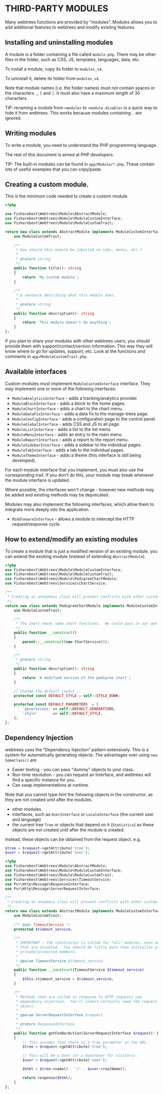 # THIRD-PARTY MODULES

Many webtrees functions are provided by “modules”.
Modules allows you to add additional features to webtrees and modify existing features.

## Installing and uninstalling modules

A module is a folder containing a file called `module.php`.
There may be other files in the folder, such as CSS, JS, templates,
languages, data, etc.

To install a module, copy its folder to `modules_v4`.

To uninstall it, delete its folder from `modules_v4`.

Note that module names (i.e. the folder names) must not contain
spaces or the characters `.`, `[` and `]`.  It must also have a
maximum length of 30 characters.

TIP: renaming a module from `<module>` to `<module.disable>`
is a quick way to hide it from webtrees.  This works because
modules containing `.` are ignored.

## Writing modules

To write a module, you need to understand the PHP programming language.

The rest of this document is aimed at PHP developers.

TIP: The built-in modules can be found in `app/Module/*.php`.
These contain lots of useful examples that you can copy/paste.

## Creating a custom module.

This is the minimum code needed to create a custom module.

```php
<?php

use Fisharebest\Webtrees\Module\AbstractModule;
use Fisharebest\Webtrees\Module\ModuleCustomInterface;
use Fisharebest\Webtrees\Module\ModuleCustomTrait;

return new class extends AbstractModule implements ModuleCustomInterface {
    use ModuleCustomTrait;
    
    /**
     * How should this module be labelled on tabs, menus, etc.?
     *
     * @return string
     */
    public function title(): string
    {
        return 'My Custom module';
    }
    
    /**
     * A sentence describing what this module does.
     *
     * @return string
     */
    public function description(): string
    {
        return 'This module doesn‘t do anything';
    }
};
```

If you plan to share your modules with other webtrees users, you should
provide them with support/contact/version information.  This way they will
know where to go for updates, support, etc.
Look at the functions and comments in `app/ModuleCustomTrait.php`.

## Available interfaces

Custom modules *must* implement `ModuleCustomInterface` interface.
They *may* implement one or more of the following interfaces:

* `ModuleAnalyticsInterface` - adds a tracking/analytics provider.
* `ModuleBlockInterface` - adds a block to the home pages.
* `ModuleChartInterface` - adds a chart to the chart menu.
* `ModuleDataFixInterface` - adds a data fix to the manage-trees page.
* `ModuleConfigInterface` - adds a configuration page to the control panel.
* `ModuleGlobalInterface` - adds CSS and JS to all page.
* `ModuleListInterface` - adds a list to the list menu.
* `ModuleMenuInterface` - adds an entry to the main menu.
* `ModuleReportInterface` - adds a report to the report menu.
* `ModuleSidebarInterface` - adds a sidebar to the individual pages.
* `ModuleTabInterface` - adds a tab to the individual pages.
* `ModuleThemeInterface` - adds a theme (this interface is still being developed).

For each module interface that you implement, you must also use the corresponding trait.
If you don't do this, your module may break whenever the module interface is updated.

Where possible, the interfaces won't change - however new methods may be added
and existing methods may be deprecated.

Modules may also implement the following interfaces, which allow them to integrate
more deeply into the application.

* `MiddlewareInterface` - allows a module to intercept the HTTP request/response cycle.

## How to extend/modify an existing modules

To create a module that is just a modified version of an existing module,
you can extend the existing module (instead of extending `AbstractModule`).

```php
<?php
use Fisharebest\Webtrees\Module\ModuleCustomInterface;
use Fisharebest\Webtrees\Module\ModuleCustomTrait;
use Fisharebest\Webtrees\Module\PedigreeChartModule;
use Fisharebest\Webtrees\Services\ChartService;

/**
 * Creating an anonymous class will prevent conflicts with other custom modules.
 */
return new class extends PedigreeChartModule implements ModuleCustomInterface {
    use ModuleCustomTrait;

    /**
     * The chart needs some chart functions.  We could pass in our own version here.
     */
    public function __construct()
    {
        parent::__construct(new ChartService());
    }

    /**
     * @return string
     */
    public function description(): string
    {
        return 'A modified version of the pedigree chart';
    }

    // Change the default layout...
    protected const DEFAULT_STYLE = self::STYLE_DOWN;

    protected const DEFAULT_PARAMETERS  = [
        'generations' => self::DEFAULT_GENERATIONS,
        'style'       => self::DEFAULT_STYLE,
    ];
};
```

## Dependency Injection

webtrees uses the “Dependency Injection” pattern extensively.  This is a system for
automatically generating objects.  The advantages over using `new SomeClass()` are

* Easier testing - you can pass "dummy" objects to your class.
* Run-time resolution - you can request an Interface, and webtrees will find a specific instance for you.
* Can swap implementations at runtime.

Note that you cannot type-hint the following objects in the constructor, as they are not
created until after the modules. 

* other modules
* interfaces, such as `UserInterface` or `LocaleInterface` (the current user and language)
* the current tree `Tree` or objects that depend on it (`Statistics`)
as these objects are not created until after the module is created.

Instead, these objects can be obtained from the request object. e.g.
```php
$tree = $request->getAttribute('tree');
$user = $request->getAttribute('user');
```

```php
<?php 
use Fisharebest\Webtrees\Module\AbstractModule;
use Fisharebest\Webtrees\Module\ModuleCustomInterface;
use Fisharebest\Webtrees\Module\ModuleCustomTrait;
use Fisharebest\Webtrees\Services\TimeoutService;
use Psr\Http\Message\ResponseInterface;
use Psr\Http\Message\ServerRequestInterface;

/**
 * Creating an anoymous class will prevent conflicts with other custom modules.
 */
return new class extends AbstractModule implements ModuleCustomInterface {
    use ModuleCustomTrait;
    
    /** @var TimeoutService */
    protected $timeout_service;
    
    /**
     * IMPORTANT - the constructor is called for *all* modules, even ones
     * that are disabled.  You should do little more than initialise your
     * private/protected members.
     * 
     * @param TimeoutService $timeout_service
     */
    public function __construct(TimeoutService $timeout_service)
    {
        $this->timeout_service = $timeout_service;
    }

    /**
     * Methods that are called in response to HTTP requests use
     * dependency-injection.  You'll almost certainly need the request
     * object.
     * 
     * @param ServerRequestInterface $request
     * 
     * @return ResponseInterface
     */
    public function getFooBarAction(ServerRequestInterface $request): ResponseInterface
    {
        // This assumes that there is a tree parameter in the URL.
        $tree = $request->getAttribute('tree');

        // This will be a User (or a GuestUser for visitors).
        $user = $request->getAttribute('user');

        $html = $tree->name() . '/' . $user->realName();

        return response($html);    
    }
};
```
